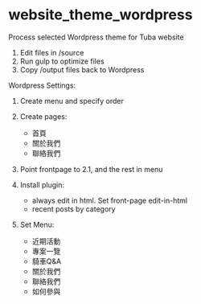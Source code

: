 # website_theme_wordpress

Process selected Wordpress theme for Tuba website

1. Edit files in /source
2. Run gulp to optimize files
3. Copy /output files back to Wordpress

Wordpress Settings:

1. Create menu and specify order

2. Create pages:
    - 首頁
    - 關於我們
    - 聯絡我們

3. Point frontpage to 2.1, and the rest in menu

4. Install plugin:
    - always edit in html. Set front-page edit-in-html
    - recent posts by category

5. Set Menu:
    - 近期活動
    - 專案一覽
    - 騎車Q&A
    - 關於我們
    - 聯絡我們
    - 如何參與
